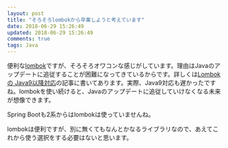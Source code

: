 ```yaml
---
layout: post
title: "そろそろlombokから卒業しようと考えています"
date: 2018-06-29 15:26:49
updated: 2018-06-29 15:26:49
comments: true
tags: Java
---
```


便利な<a href="https://projectlombok.org/" target="_blank">lombok</a>ですが、そろそろオワコンな感じがしています。理由はJavaのアップデートに追従することが困難になってきているからです。詳しくは<a href="https://qiita.com/tmurakam99/items/b5ffe7f18bc06577f619" target="_blank">Lombok の Java9以降対応</a>の記事に書いてあります。実際、Java9対応も遅かったですね。lombokを使い続けると、Javaのアップデートに追従していけなくなる未来が想像できます。

Spring Bootも2系からはlombokは使っていませんね。

lombokは便利ですが、別に無くてもなんとかなるライブラリなので、あえてこれから使う選択をする必要はないと思います。
